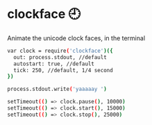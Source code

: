 # clockface 🕘

Animate the unicode clock faces, in the terminal

```sh
var clock = require('clockface')({
  out: process.stdout, //default
  autostart: true, //default
  tick: 250, //default, 1/4 second
})

process.stdout.write('yaaaaay ')

setTimeout(() => clock.pause(), 10000)
setTimeout(() => clock.start(), 15000)
setTimeout(() => clock.stop(), 25000)
```